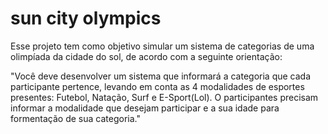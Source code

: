 # sun city olympics

Esse projeto tem como objetivo simular um sistema de categorias de uma olimpíada da cidade do sol, de acordo com a seguinte orientação:  

"Você deve desenvolver um sistema que informará a categoria que cada participante pertence, levando em conta as 4 modalidades de esportes presentes: Futebol, Natação, Surf e E-Sport(Lol). O participantes precisam informar a modalidade que desejam participar e a sua idade para formentação de sua categoria."
